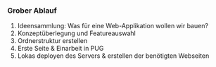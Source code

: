 ### Grober Ablauf

1. Ideensammlung: Was für eine Web-Applikation wollen wir bauen?
2. Konzeptüberlegung und Featureauswahl
3. Ordnerstruktur erstellen
4. Erste Seite & Einarbeit in PUG
5. Lokas deployen des Servers & erstellen der benötigten Webseiten
